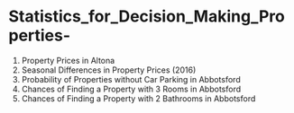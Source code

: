 # Statistics_for_Decision_Making_Properties-
1. Property Prices in Altona
2. Seasonal Differences in Property Prices (2016)
3. Probability of Properties without Car Parking in Abbotsford
4. Chances of Finding a Property with 3 Rooms in Abbotsford
5. Chances of Finding a Property with 2 Bathrooms in Abbotsford
